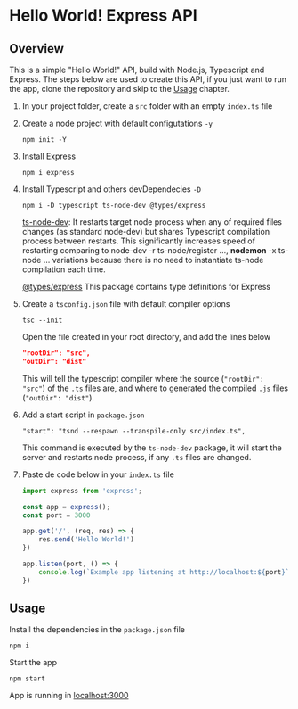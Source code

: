 # Hello World! Express API 

## Overview

This is a simple "Hello World!" API, build with Node.js, Typescript and Express. The steps below are used to create this API, if you just want to run the app, clone the repository and skip to the [Usage](##Usage) chapter.

1. In your project folder, create a `src` folder with an empty `index.ts` file

2. Create a node project with default configutations `-y`
    ```
    npm init -Y 
    ```
3. Install Express
    ```
    npm i express
    ```
4. Install Typescript and others devDependecies `-D`
    ```
    npm i -D typescript ts-node-dev @types/express
    ```
    [ts-node-dev](https://www.npmjs.com/package/ts-node-dev): It restarts target node process when any of required files changes (as standard node-dev) but shares Typescript compilation process between restarts. This significantly increases speed of restarting comparing to node-dev -r ts-node/register ..., <b>nodemon</b> -x ts-node ... variations because there is no need to instantiate ts-node compilation each time.
    
    [@types/express](https://www.npmjs.com/package/@types/express) This package contains type definitions for Express
5. Create a `tsconfig.json` file with default compiler options
    ```
    tsc --init
    ```
    Open the file created in your root directory, and add the lines below
    ```json
    "rootDir": "src",
    "outDir": "dist"
    ```
    This will tell the typescript compiler where the source (`"rootDir": "src"`) of the `.ts` files are, and where to generated the compiled `.js` files (`"outDir": "dist"`).
6. Add a start script in `package.json `
    ```
    "start": "tsnd --respawn --transpile-only src/index.ts",
    ```
    This command is executed by the `ts-node-dev` package, it will start the server and restarts node process, if any `.ts` files are changed.
7. Paste de code below in your `index.ts` file
    ```typescript
    import express from 'express';

    const app = express();
    const port = 3000

    app.get('/', (req, res) => {
        res.send('Hello World!')
    })

    app.listen(port, () => {
        console.log(`Example app listening at http://localhost:${port}`)
    })
    ```

## Usage
Install the dependencies in the `package.json` file
```
npm i
```
Start the app
```
npm start
```
App is running in [localhost:3000](http://localhost:3000)
